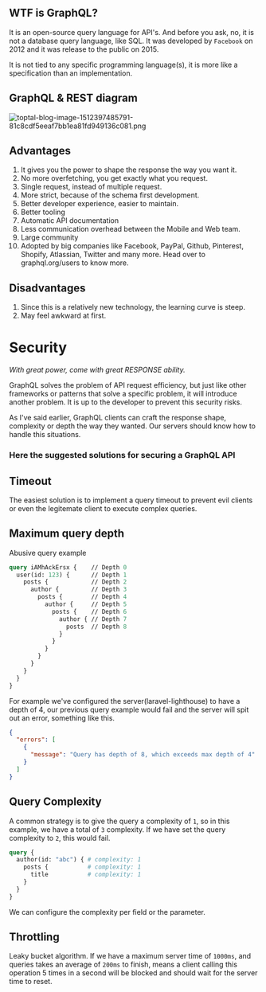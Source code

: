 
## WTF is GraphQL?
It is an open-source query language for API's. And before you ask, no, it is not a database query language, like SQL. It was developed by `Facebook` on 2012 and it was release to the public on 2015.

It is not tied to any specific programming language(s), it is more like a specification than an implementation.

## GraphQL & REST diagram

![toptal-blog-image-1512397485791-81c8cdf5eeaf7bb1ea81fd949136c081.png](https://uploads.toptal.io/blog/image/124855/toptal-blog-image-1512397485791-81c8cdf5eeaf7bb1ea81fd949136c081.png)

## Advantages
1. It gives you the power to shape the response the way you want it.
1. No more overfetching, you get exactly what you request. 
2. Single request, instead of multiple request.
3. More strict, because of the schema first development.
4. Better developer experience, easier to maintain.
5. Better tooling
6. Automatic API documentation
7. Less communication overhead between the Mobile and Web team.
8. Large community
9. Adopted by big companies like Facebook, PayPal, Github, Pinterest, Shopify, Atlassian, Twitter and many more. Head over to graphql.org/users to know more.

## Disadvantages
1. Since this is a relatively new technology, the learning curve is steep.
2. May feel awkward at first.


# Security
*_With great power, come with great RESPONSE ability._*

GraphQL solves the problem of API request efficiency, but just like other frameworks or patterns that solve a specific problem, it will introduce another problem. It is up to the developer to prevent this security risks.

As I've said earlier, GraphQL clients can craft the response shape, complexity or depth the way they wanted. Our servers should know how to handle this situations.

### Here the suggested solutions for securing a GraphQL API

## Timeout
The easiest solution is to implement a query timeout to prevent evil clients or even the legitemate client to execute complex queries.


## Maximum query depth
Abusive query example
```graphql             
query iAMhAckErsx {    // Depth 0
  user(id: 123) {      // Depth 1
    posts {            // Depth 2
      author {         // Depth 3
        posts {        // Depth 4
          author {     // Depth 5
            posts {    // Depth 6
              author { // Depth 7
                posts  // Depth 8
              }
            }
          }
        }
      }
    }
  }
}
```
 
For example we've configured the server(laravel-lighthouse) to have a depth of 4, our previous query example would fail and the server will spit out an error, something like this.
```json
{
  "errors": [
    {
      "message": "Query has depth of 8, which exceeds max depth of 4"
    }
  ]
}
```

## Query Complexity
A common strategy is to give the query a complexity of `1`, so in this example, we have a total of `3` complexity. If we have set the query complexity to `2`, this would fail.
```graphql
query {
  author(id: "abc") { # complexity: 1
    posts {           # complexity: 1
      title           # complexity: 1
    }
  }
}
```
We can configure the complexity per field or the parameter.

## Throttling
Leaky bucket algorithm.
If we have a maximum server time of `1000ms`, and queries takes an average of `200ms` to finish, means a client calling this operation 5 times in a second will be blocked and should wait for the server time to reset.
